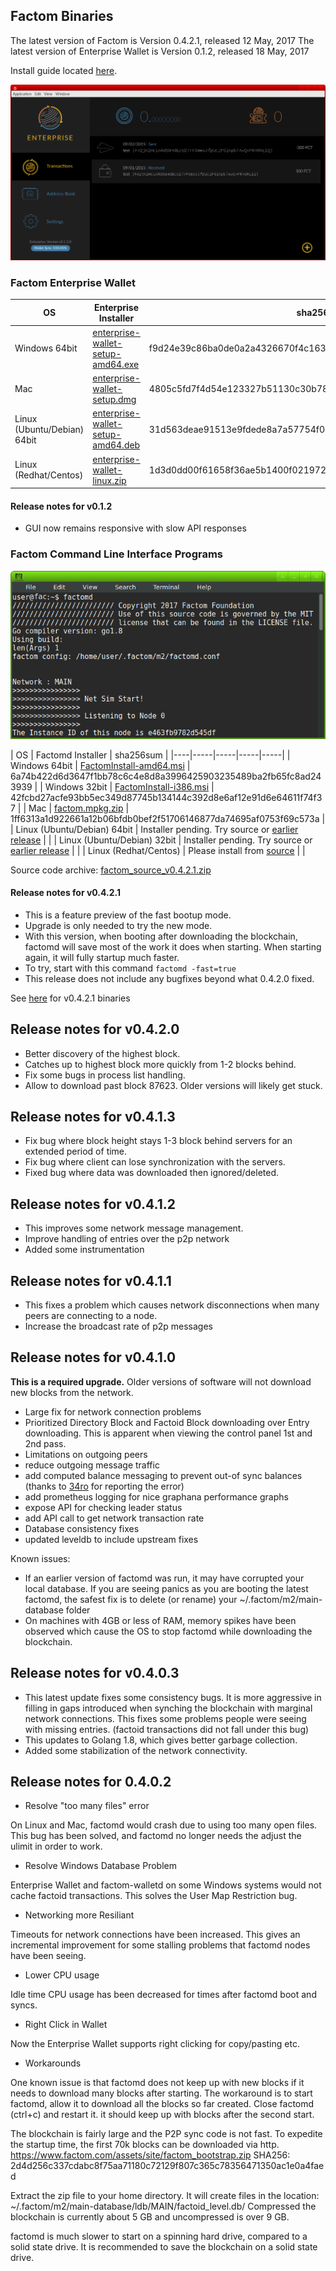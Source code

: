 ## Factom Binaries

The latest version of Factom is Version 0.4.2.1, released 12 May, 2017
The latest version of Enterprise Wallet is Version 0.1.2, released 18 May, 2017

Install guide located [here](https://docs.factom.com/wallet#install-factom-federation-ff).

![Enterprise Wallet](img/enterprise.png)

### Factom Enterprise Wallet

| OS | Enterprise Installer | sha256sum |
|----|-----|-----|
| Windows 64bit | [enterprise-wallet-setup-amd64.exe](https://github.com/FactomProject/distribution/releases/download/v0.4.2.1/enterprise-wallet-setup-amd64.exe) | f9d24e39c86ba0de0a2a4326670f4c1634797638a5f0006fdf3913e2df29c3dc |
| Mac |  [enterprise-wallet-setup.dmg](https://github.com/FactomProject/distribution/releases/download/v0.4.2.1/enterprise-wallet-setup.dmg) | 4805c5fd7f4d54e123327b51130c30b78baea54fcc463b3a9631078ec461f953 |
| Linux (Ubuntu/Debian) 64bit | [enterprise-wallet-setup-amd64.deb](https://github.com/FactomProject/distribution/releases/download/v0.4.2.1/enterprise-wallet-setup-amd64.deb) | 31d563deae91513e9fdede8a7a57754f0c112de0a4ec3947de99f5793d6ec33c |
| Linux (Redhat/Centos) | [enterprise-wallet-linux.zip](https://github.com/FactomProject/distribution/releases/download/v0.4.2.1/enterprise-wallet-linux.zip) | 1d3d0dd00f61658f36ae5b1400f0219722ea1a9677283db81777dd6fb067ad1d |

#### Release notes for v0.1.2
- GUI now remains responsive with slow API responses




### Factom Command Line Interface Programs

![Factom CLI apps](img/factomd.png)

| OS | Factomd Installer | sha256sum |
|----|-----|-----|-----|-----|
| Windows 64bit | [FactomInstall-amd64.msi](https://github.com/FactomProject/distribution/releases/download/v0.4.2.1/FactomInstall-amd64.msi) | 6a74b422d6d3647f1bb78c6c4e8d8a3996425903235489ba2fb65fc8ad243939 |
| Windows 32bit | [FactomInstall-i386.msi](https://github.com/FactomProject/distribution/releases/download/v0.4.2.1/FactomInstall-i386.msi)  | 42fcbd27acfe93bb5ec349d87745b134144c392d8e6af12e91d6e64611f74f37 |
| Mac | [factom.mpkg.zip](https://github.com/FactomProject/distribution/releases/download/v0.4.2.1/factom.mpkg.zip) | 1ff6313a1d922661a12b06bfdb0bef2f51706146877da74695af0753f69c573a |
| Linux (Ubuntu/Debian) 64bit | Installer pending. Try source or [earlier release](https://github.com/FactomProject/distribution/tree/2879b1ffc3df51dd3c7de6af2d215dde7e23f3cd) |  |
| Linux (Ubuntu/Debian) 32bit | Installer pending. Try source or [earlier release](https://github.com/FactomProject/distribution/tree/2879b1ffc3df51dd3c7de6af2d215dde7e23f3cd) |  |
| Linux (Redhat/Centos) | Please install from [source](https://github.com/FactomProject/FactomDocs/blob/master/installFromSourceDirections.md) | |



Source code archive: [factom_source_v0.4.2.1.zip](https://github.com/FactomProject/distribution/releases/download/v0.4.2.1/factom_source_v0.4.2.1.zip)

#### Release notes for v0.4.2.1
- This is a feature preview of the fast bootup mode.
- Upgrade is only needed to try the new mode.
- With this version, when booting after downloading the blockchain, factomd will save most of the work it does when starting.  When starting again, it will fully startup much faster.
- To try, start with this command `factomd -fast=true`
- This release does not include any bugfixes beyond what 0.4.2.0 fixed.

See [here](https://github.com/FactomProject/distribution/releases/tag/v0.4.2.1) for v0.4.2.1 binaries


## Release notes for v0.4.2.0
- Better discovery of the highest block.
- Catches up to highest block more quickly from 1-2 blocks behind.
- Fix some bugs in process list handling.
- Allow to download past block 87623.  Older versions will likely get stuck. 


## Release notes for v0.4.1.3
- Fix bug where block height stays 1-3 block behind servers for an extended period of time.
- Fix bug where client can lose synchronization with the servers.
- Fixed bug where data was downloaded then ignored/deleted.


## Release notes for v0.4.1.2
- This improves some network message management.
- Improve handling of entries over the p2p network
- Added some instrumentation


## Release notes for v0.4.1.1
- This fixes a problem which causes network disconnections when many peers are connecting to a node.
- Increase the broadcast rate of p2p messages


## Release notes for v0.4.1.0

**This is a required upgrade.**  Older versions of software will not download new blocks from the network.

- Large fix for network connection problems
- Prioritized Directory Block and Factoid Block downloading over Entry downloading.  This is apparent when viewing the control panel 1st and 2nd pass.
- Limitations on outgoing peers
- reduce outgoing message traffic
- add computed balance messaging to prevent out-of sync balances (thanks to [34ro](https://github.com/34ro) for reporting the error)
- add prometheus logging for nice graphana performance graphs
- expose API for checking leader status
- add API call to get network transaction rate
- Database consistency fixes
- updated leveldb to include upstream fixes


Known issues:
- If an earlier version of factomd was run, it may have corrupted your local database.  If you are seeing panics as you are booting the latest factomd, the safest fix is to delete (or rename) your ~/.factom/m2/main-database folder
- On machines with 4GB or less of RAM, memory spikes have been observed which cause the OS to stop factomd while downloading the blockchain.


## Release notes for v0.4.0.3

- This latest update fixes some consistency bugs.  It is more aggressive in filling in gaps introduced when synching the blockchain with marginal network connections.  This fixes some problems people were seeing with missing entries. (factoid transactions did not fall under this bug)
- This updates to Golang 1.8, which gives better garbage collection.
- Added some stabilization of the network connectivity.


## Release notes for 0.4.0.2

- Resolve "too many files" error

On Linux and Mac, factomd would crash due to using too many open files.  This bug has been solved, and factomd no longer needs the adjust the ulimit in order to work.

- Resolve Windows Database Problem

Enterprise Wallet and factom-walletd on some Windows systems would not cache factoid transactions.  This solves the User Map Restriction bug.

- Networking more Resiliant

Timeouts for network connections have been increased.  This gives an incremental improvement for some stalling problems that factomd nodes have been seeing.

- Lower CPU usage

Idle time CPU usage has been decreased for times after factomd boot and syncs.

- Right Click in Wallet

Now the Enterprise Wallet supports right clicking for copy/pasting etc.



- Workarounds

One known issue is that factomd does not keep up with new blocks if it needs to download many blocks after starting.  The workaround is to start factomd, allow it to download all the blocks so far created.  Close factomd (ctrl+c) and restart it.  it should keep up with blocks after the second start.


The blockchain is fairly large and the P2P sync code is not fast.  To expedite the startup time, the first 70k blocks can be downloaded via http.
 https://www.factom.com/assets/site/factom_bootstrap.zip
 SHA256: 2d4d256c337cdabc8f75aa71180c72129f807c365c78356471350ac1e0a4faed

Extract the zip file to your home directory. It will create files in the location: ~/.factom/m2/main-database/ldb/MAIN/factoid_level.db/   Compressed the blockchain is currently about 5 GB and uncompressed is over 9 GB.


factomd is much slower to start on a spinning hard drive, compared to a solid state drive.  It is recommended to save the blockchain on a solid state drive.


